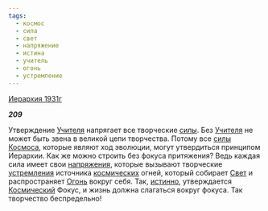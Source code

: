 ```yaml
---
tags:
  - космос
  - сила
  - свет
  - напряжение
  - истина
  - учитель
  - огонь
  - устремление
---
```

[Иерархия 1931г](https://127.0.0.1:4002/agni/1931)

___209___

Утверждение [Учителя](../../../tags/#учитель) напрягает все творческие [силы](../../../tags/#сила). Без [Учителя](../../../tags/#учитель) не может быть звена в великой цепи творчества. Потому все [силы](../../../tags/#сила) [Космоса](../../../tags/#космос), которые являют ход эволюции, могут утвердиться принципом Иерархии. Как же можно строить без фокуса притяжения? Ведь каждая сила имеет свои [напряжения](../../../tags/#напряжение), которые вызывают творческие [устремления](../../../tags/#устремление) источника [космических](../../../tags/#космос) огней, который собирает [Свет](../../../tags/#свет) и распространяет [Огонь](../../../tags/#огонь) вокруг себя. Так, [истинно](../../../tags/#истина), утверждается [Космический](../../../tags/#космос) Фокус, и жизнь должна слагаться вокруг фокуса. Так творчество беспредельно!   

